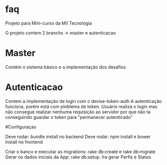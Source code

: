 # faq
Projeto para Mini-curso da Mil Tecnologia

O projeto contem 2 branchs -> master e autenticacao

# Master
Contém o sistema básico e a implementação dos desafios
# Autenticacao
Contem a implementação de login com o devise-token-auth
A autenticação funciona, porém está com ploblema de token. Usuário realiza o login mas não consegue realizar nenhuma requisição ao servidor por que não ta conseguindo guardar o token para "permanecer autenticado"


#Configuraçao

Deve rodar: bundle install no backend
Deve rodar: npm install e bower install no frontend

Criar o banco e executar as migrations: rake db:create e rake db:migrate
Gerar os dados iniciais da App: rake db:setup. Ira gerar Perfis e Status